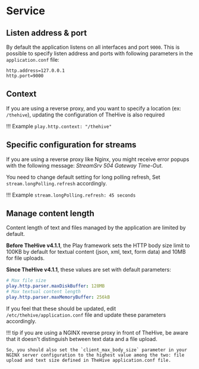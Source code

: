# Service

## Listen address & port

By default the application listens on all interfaces and port `9000`.  This is possible to specify listen address and ports with following parameters in the `application.conf` file: 

```
http.address=127.0.0.1
http.port=9000
```


## Context

If you are using a reverse proxy, and you want to specify a location (ex: `/thehive`), updating the configuration of TheHive is also required


!!! Example
    ```
    play.http.context: "/thehive"
    ```

## Specific configuration for streams

If you are using a reverse proxy like Nginx, you might receive error popups with the following message: _StreamSrv 504 Gateway Time-Out_. 

You need to change default setting for long polling refresh,  Set `stream.longPolling.refresh` accordingly.

!!! Example
    ```
    stream.longPolling.refresh: 45 seconds
    ```

## Manage content length

Content length of text and files managed by the application are limited by default. 

**Before TheHive v4.1.1**, the Play framework sets the HTTP body size limit to 100KB by default for textual content (json, xml, text, form data) and 10MB for file uploads.

**Since TheHive v4.1.1**, these values are set with default parameters: 

```yaml
# Max file size
play.http.parser.maxDiskBuffer: 128MB
# Max textual content length
play.http.parser.maxMemoryBuffer: 256kB
```

If you feel that these should be updated, edit `/etc/thehive/application.conf` file and update these parameters accordingly. 

!!! tip
    if you are using a NGINX reverse proxy in front of TheHive, be aware that it doesn't distinguish between text data and a file upload. 
    
    So, you should also set the `client_max_body_size` parameter in your NGINX server configuration to the highest value among the two: file upload and text size defined in TheHive application.conf file.